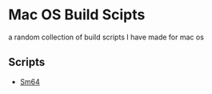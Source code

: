 # Mac OS Build Scipts

a random collection of build scripts I have made for mac os

## Scripts

* [Sm64](Sm64/Sm64.md)
